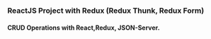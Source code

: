 ### ReactJS Project with Redux (Redux Thunk, Redux Form)
#### CRUD Operations with React,Redux, JSON-Server.
